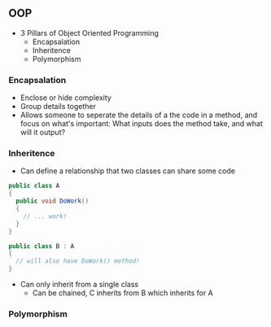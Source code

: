 ## OOP
* 3 Pillars of Object Oriented Programming
  * Encapsalation
  * Inheritence
  * Polymorphism

### Encapsalation
* Enclose or hide complexity
* Group details together
* Allows someone to seperate the details of a the code in a method, and focus on what's important: What inputs does the method take, and what will it output?

### Inheritence
* Can define a relationship that two classes can share some code
```csharp
public class A
{
  public void DoWork()
  {
    // ... work!
  }  
}

public class B : A
{
  // will also have DoWork() method!
}
```
* Can only inherit from a single class
  * Can be chained, C inherits from B which inherits for A
  

### Polymorphism
